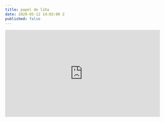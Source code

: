 ```yaml
---
title: papel de liha
date: 2020-05-12 14:03:00 Z
published: false
---
```


<style>.embed-container { position: relative; padding-bottom:56.25%; height:0; overflow: hidden; max-width: 100%; } .embed-container iframe, .embed-container object, .embed-container embed { position: absolute; top: 0; left: 0; width: 100%; height: 100%;}</style><div class='embed-container' data-page-width='401' data-page-height='640' id='ypembedcontainer' ><iframe   src="https://www.yumpu.com/en/embed/view/5lVgNS0HMznswejX" frameborder="0" allowfullscreen="true"  allowtransparency="true"></iframe></div><script src='https://players.yumpu.com/modules/embed/yp_r_iframe.js' ></script>